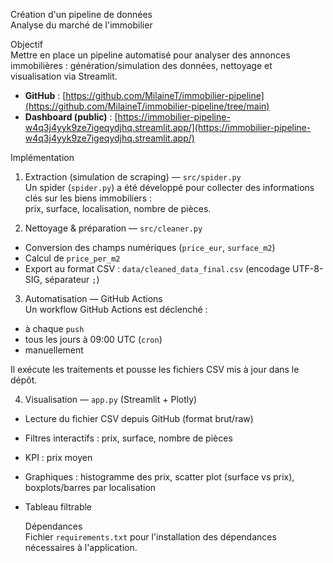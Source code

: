 Création d'un pipeline de données  
Analyse du marché de l'immobilier

Objectif  
Mettre en place un pipeline automatisé pour analyser des annonces immobilières : génération/simulation des données, nettoyage et visualisation via Streamlit.

- **GitHub** : [https://github.com/MilaineT/immobilier-pipeline](https://github.com/MilaineT/immobilier-pipeline/tree/main)  
- **Dashboard (public)** : [https://immobilier-pipeline-w4q3j4yyk9ze7igeqydjhq.streamlit.app/](https://immobilier-pipeline-w4q3j4yyk9ze7igeqydjhq.streamlit.app/)



Implémentation

 1. Extraction (simulation de scraping) — `src/spider.py`  
Un spider (`spider.py`) a été développé pour collecter des informations clés sur les biens immobiliers :  
prix, surface, localisation, nombre de pièces.

2. Nettoyage & préparation — `src/cleaner.py`  
- Conversion des champs numériques (`price_eur`, `surface_m2`)
- Calcul de `price_per_m2`
- Export au format CSV : `data/cleaned_data_final.csv` (encodage UTF-8-SIG, séparateur `;`)

3. Automatisation — GitHub Actions  
Un workflow GitHub Actions est déclenché :
- à chaque `push`
- tous les jours à 09:00 UTC (`cron`)
- manuellement

Il exécute les traitements et pousse les fichiers CSV mis à jour dans le dépôt.

4. Visualisation — `app.py` (Streamlit + Plotly)  
- Lecture du fichier CSV depuis GitHub (format brut/raw)
- Filtres interactifs : prix, surface, nombre de pièces
- KPI : prix moyen
- Graphiques : histogramme des prix, scatter plot (surface vs prix), boxplots/barres par localisation
- Tableau filtrable

  Dépendances  
Fichier `requirements.txt` pour l'installation des dépendances nécessaires à l'application.